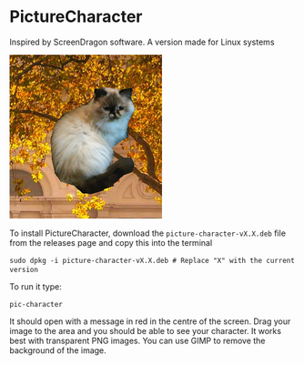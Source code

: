 # PictureCharacter
Inspired by ScreenDragon software. A version made for Linux systems

![Cat (Ack)](https://raw.githubusercontent.com/caelwithcats/picture-character/master/picture-character.png "Ack")

To install PictureCharacter, download the `picture-character-vX.X.deb` file from the releases page and copy this into the terminal

    sudo dpkg -i picture-character-vX.X.deb # Replace "X" with the current version
To run it type:

    pic-character
It should open with a message in red in the centre of the screen. Drag your image to the area and you should be able to see your character. It works best with transparent PNG images. You can use GIMP to remove the background of the image.
